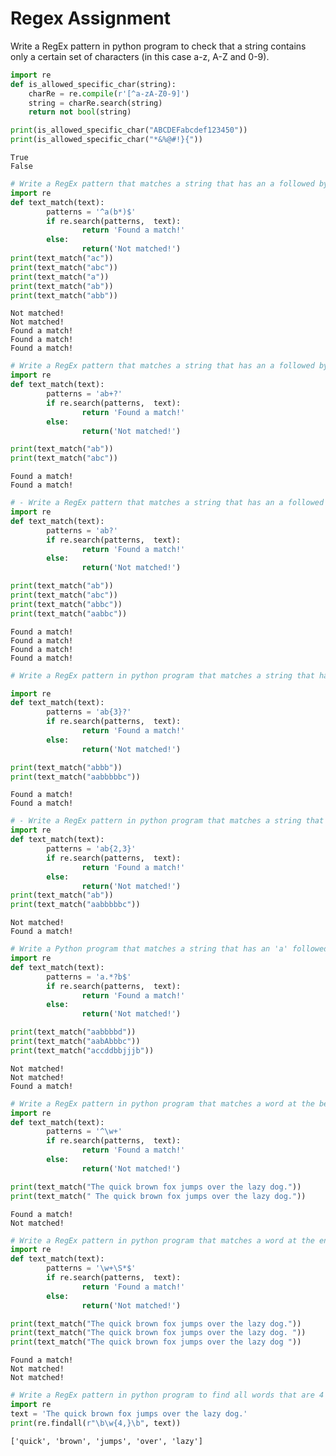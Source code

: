 # Regex Assignment 

Write a RegEx pattern in python program to check that a string contains only a certain set of characters (in this case a-z, A-Z and 0-9).


```python
import re
def is_allowed_specific_char(string):
    charRe = re.compile(r'[^a-zA-Z0-9]')
    string = charRe.search(string)
    return not bool(string)

print(is_allowed_specific_char("ABCDEFabcdef123450")) 
print(is_allowed_specific_char("*&%@#!}{"))
```

    True
    False
    


```python
# Write a RegEx pattern that matches a string that has an a followed by zero or more b's
import re
def text_match(text):
        patterns = '^a(b*)$'
        if re.search(patterns,  text):
                return 'Found a match!'
        else:
                return('Not matched!')
print(text_match("ac"))
print(text_match("abc"))
print(text_match("a"))
print(text_match("ab"))
print(text_match("abb"))
```

    Not matched!
    Not matched!
    Found a match!
    Found a match!
    Found a match!
    


```python
# Write a RegEx pattern that matches a string that has an a followed by one or more b's
import re
def text_match(text):
        patterns = 'ab+?'
        if re.search(patterns,  text):
                return 'Found a match!'
        else:
                return('Not matched!')

print(text_match("ab"))
print(text_match("abc"))
```

    Found a match!
    Found a match!
    


```python
# - Write a RegEx pattern that matches a string that has an a followed by zero or one 'b'.
import re
def text_match(text):
        patterns = 'ab?'
        if re.search(patterns,  text):
                return 'Found a match!'
        else:
                return('Not matched!')

print(text_match("ab"))
print(text_match("abc"))
print(text_match("abbc"))
print(text_match("aabbc"))
```

    Found a match!
    Found a match!
    Found a match!
    Found a match!
    


```python
# Write a RegEx pattern in python program that matches a string that has an a followed by three 'b'.

import re
def text_match(text):
        patterns = 'ab{3}?'
        if re.search(patterns,  text):
                return 'Found a match!'
        else:
                return('Not matched!')

print(text_match("abbb"))
print(text_match("aabbbbbc"))
```

    Found a match!
    Found a match!
    


```python
# - Write a RegEx pattern in python program that matches a string that has an a followed by two to three 'b'.
import re
def text_match(text):
        patterns = 'ab{2,3}'
        if re.search(patterns,  text):
                return 'Found a match!'
        else:
                return('Not matched!')
print(text_match("ab"))
print(text_match("aabbbbbc"))
```

    Not matched!
    Found a match!
    


```python
# Write a Python program that matches a string that has an 'a' followed by anything, ending in 'b'.
import re
def text_match(text):
        patterns = 'a.*?b$'
        if re.search(patterns,  text):
                return 'Found a match!'
        else:
                return('Not matched!')

print(text_match("aabbbbd"))
print(text_match("aabAbbbc"))
print(text_match("accddbbjjjb"))
```

    Not matched!
    Not matched!
    Found a match!
    


```python
# Write a RegEx pattern in python program that matches a word at the beginning of a string.
import re
def text_match(text):
        patterns = '^\w+'
        if re.search(patterns,  text):
                return 'Found a match!'
        else:
                return('Not matched!')

print(text_match("The quick brown fox jumps over the lazy dog."))
print(text_match(" The quick brown fox jumps over the lazy dog."))
```

    Found a match!
    Not matched!
    


```python
# Write a RegEx pattern in python program that matches a word at the end of a string.
import re
def text_match(text):
        patterns = '\w+\S*$'
        if re.search(patterns,  text):
                return 'Found a match!'
        else:
                return('Not matched!')

print(text_match("The quick brown fox jumps over the lazy dog."))
print(text_match("The quick brown fox jumps over the lazy dog. "))
print(text_match("The quick brown fox jumps over the lazy dog "))
```

    Found a match!
    Not matched!
    Not matched!
    


```python
# Write a RegEx pattern in python program to find all words that are 4 digits long in a string.
import re
text = 'The quick brown fox jumps over the lazy dog.'
print(re.findall(r"\b\w{4,}\b", text))
```

    ['quick', 'brown', 'jumps', 'over', 'lazy']
    


```python

```
